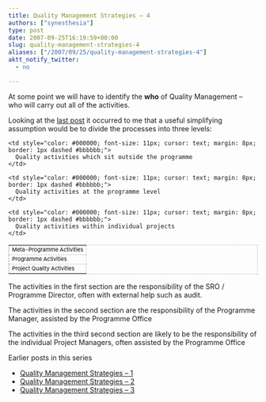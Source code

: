 ```yaml
---
title: Quality Management Strategies – 4
authors: ["synesthesia"]
type: post
date: 2007-09-25T16:19:59+00:00
slug: quality-management-strategies-4 
aliases: ["/2007/09/25/quality-management-strategies-4"]
aktt_notify_twitter:
  - no

---
```

At some point we will have to identify the **who** of Quality Management – who will carry out all of the activities.

Looking at the [last post][1] it occurred to me that a useful simplifying assumption would be to divide the processes into three levels:

<table style="cursor: default; border: 1px dashed #bbbbbb;" border="0">
  <tr>
    <td style="color: #000000; font-size: 11px; cursor: text; margin: 8px; border: 1px dashed #bbbbbb;">
      Meta-Programme Activities
    </td>
    
    <td style="color: #000000; font-size: 11px; cursor: text; margin: 8px; border: 1px dashed #bbbbbb;">
      Quality activities which sit outside the programme
    </td>
  </tr>
  
  <tr>
    <td style="color: #000000; font-size: 11px; cursor: text; margin: 8px; border: 1px dashed #bbbbbb;">
      Programme Activities
    </td>
    
    <td style="color: #000000; font-size: 11px; cursor: text; margin: 8px; border: 1px dashed #bbbbbb;">
      Quality activities at the programme level
    </td>
  </tr>
  
  <tr>
    <td style="color: #000000; font-size: 11px; cursor: text; margin: 8px; border: 1px dashed #bbbbbb;">
      Project Quality Activities
    </td>
    
    <td style="color: #000000; font-size: 11px; cursor: text; margin: 8px; border: 1px dashed #bbbbbb;">
      Quality activities within individual projects
    </td>
  </tr>
</table>

<ins style="border-bottom-width: 1px; border-bottom-style: solid; border-bottom-color: green; text-decoration: none; color: green;" datetime="2007-09-26T07:51:13+00:00"></ins>

The activities in the first section are the responsibility of the SRO / Programme Director, often with external help such as audit.

The activities in the second section are the responsibility of the Programme Manager, assisted by the Programme Office

The activities in the third second section are likely to be the responsibility of the individual Project Managers, often assisted by the Programme Office

Earlier posts in this series

  * [Quality Management Strategies &#8211; 1][2]
  * [Quality Management Strategies &#8211; 2][3]
  * [Quality Management Strategies &#8211; 3][4]

 [1]: https://www.synesthesia.co.uk/blog/archives/2007/09/25/quality-management-strategies-3/
 [2]: https://www.synesthesia.co.uk/blog/archives/2007/09/25/quality-management-strategies-1/ "Permanent Link to Quality Management Strategies - 1"
 [3]: https://www.synesthesia.co.uk/blog/archives/2007/09/25/quality-management-strategies-2/ "Permanent Link to Quality Management Strategies - 2"
 [4]: https://www.synesthesia.co.uk/blog/archives/2007/09/25/quality-management-strategies-3/ "Permanent Link to Quality Management Strategies - 2"